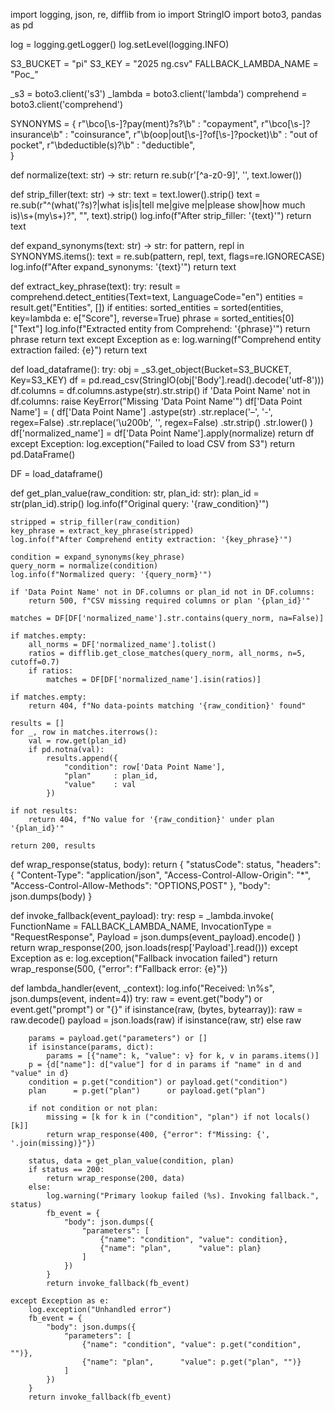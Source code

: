 import logging, json, re, difflib
from io import StringIO
import boto3, pandas as pd

log = logging.getLogger()
log.setLevel(logging.INFO)

S3_BUCKET = "pi"
S3_KEY = "2025 ng.csv"
FALLBACK_LAMBDA_NAME = "Poc_"

_s3      = boto3.client('s3')
_lambda  = boto3.client('lambda')
comprehend = boto3.client('comprehend')

SYNONYMS = {
    r"\bco[\s\-]?pay(ment)?s?\b"    : "copayment",
    r"\bco[\s\-]?insurance\b"       : "coinsurance",
    r"\b(oop|out[\s\-]?of[\s\-]?pocket)\b" : "out of pocket",
    r"\bdeductible(s)?\b"           : "deductible",   
}

def normalize(text: str) -> str:
    return re.sub(r'[^a-z0-9]', '', text.lower())

def strip_filler(text: str) -> str:
    text = text.lower().strip()
    text = re.sub(r"^(what('?s)?|what is|is|tell me|give me|please show|how much is)\s+(my\s+)?", "", text).strip()
    log.info(f"After strip_filler: '{text}'")
    return text

def expand_synonyms(text: str) -> str:
    for pattern, repl in SYNONYMS.items():
        text = re.sub(pattern, repl, text, flags=re.IGNORECASE)
    log.info(f"After expand_synonyms: '{text}'")
    return text

def extract_key_phrase(text):
    try:
        result = comprehend.detect_entities(Text=text, LanguageCode="en")
        entities = result.get("Entities", [])
        if entities:
            sorted_entities = sorted(entities, key=lambda e: e["Score"], reverse=True)
            phrase = sorted_entities[0]["Text"]
            log.info(f"Extracted entity from Comprehend: '{phrase}'")
            return phrase
        return text
    except Exception as e:
        log.warning(f"Comprehend entity extraction failed: {e}")
        return text

def load_dataframe():
    try:
        obj = _s3.get_object(Bucket=S3_BUCKET, Key=S3_KEY)
        df  = pd.read_csv(StringIO(obj['Body'].read().decode('utf-8')))
        df.columns = df.columns.astype(str).str.strip()
        if 'Data Point Name' not in df.columns:
            raise KeyError("Missing 'Data Point Name'")
        df['Data Point Name'] = (
            df['Data Point Name']
              .astype(str)
              .str.replace('–', '-', regex=False)
              .str.replace('\u200b', '', regex=False)
              .str.strip()
              .str.lower()
        )
        df['normalized_name'] = df['Data Point Name'].apply(normalize)
        return df
    except Exception:
        log.exception("Failed to load CSV from S3")
        return pd.DataFrame()

DF = load_dataframe()

def get_plan_value(raw_condition: str, plan_id: str):
    plan_id = str(plan_id).strip()
    log.info(f"Original query: '{raw_condition}'")
    
    stripped = strip_filler(raw_condition)
    key_phrase = extract_key_phrase(stripped)
    log.info(f"After Comprehend entity extraction: '{key_phrase}'")
    
    condition = expand_synonyms(key_phrase)
    query_norm = normalize(condition)
    log.info(f"Normalized query: '{query_norm}'")

    if 'Data Point Name' not in DF.columns or plan_id not in DF.columns:
        return 500, f"CSV missing required columns or plan '{plan_id}'"

    matches = DF[DF['normalized_name'].str.contains(query_norm, na=False)]

    if matches.empty:
        all_norms = DF['normalized_name'].tolist()
        ratios = difflib.get_close_matches(query_norm, all_norms, n=5, cutoff=0.7)
        if ratios:
            matches = DF[DF['normalized_name'].isin(ratios)]

    if matches.empty:
        return 404, f"No data-points matching '{raw_condition}' found"

    results = []
    for _, row in matches.iterrows():
        val = row.get(plan_id)
        if pd.notna(val):
            results.append({
                "condition": row['Data Point Name'],
                "plan"     : plan_id,
                "value"    : val
            })

    if not results:
        return 404, f"No value for '{raw_condition}' under plan '{plan_id}'"

    return 200, results

def wrap_response(status, body):
    return {
        "statusCode": status,
        "headers": {
            "Content-Type": "application/json",
            "Access-Control-Allow-Origin": "*",
            "Access-Control-Allow-Methods": "OPTIONS,POST"
        },
        "body": json.dumps(body)
    }

def invoke_fallback(event_payload):
    try:
        resp = _lambda.invoke(
            FunctionName   = FALLBACK_LAMBDA_NAME,
            InvocationType = "RequestResponse",
            Payload        = json.dumps(event_payload).encode()
        )
        return wrap_response(200, json.loads(resp['Payload'].read()))
    except Exception as e:
        log.exception("Fallback invocation failed")
        return wrap_response(500, {"error": f"Fallback error: {e}"})

def lambda_handler(event, _context):
    log.info("Received: \n%s", json.dumps(event, indent=4))
    try:
        raw = event.get("body") or event.get("prompt") or "{}"
        if isinstance(raw, (bytes, bytearray)):
            raw = raw.decode()
        payload = json.loads(raw) if isinstance(raw, str) else raw

        params = payload.get("parameters") or []
        if isinstance(params, dict):
            params = [{"name": k, "value": v} for k, v in params.items()]
        p = {d["name"]: d["value"] for d in params if "name" in d and "value" in d}
        condition = p.get("condition") or payload.get("condition")
        plan      = p.get("plan")      or payload.get("plan")

        if not condition or not plan:
            missing = [k for k in ("condition", "plan") if not locals()[k]]
            return wrap_response(400, {"error": f"Missing: {', '.join(missing)}"})

        status, data = get_plan_value(condition, plan)
        if status == 200:
            return wrap_response(200, data)
        else:
            log.warning("Primary lookup failed (%s). Invoking fallback.", status)
            fb_event = {
                "body": json.dumps({
                    "parameters": [
                        {"name": "condition", "value": condition},
                        {"name": "plan",      "value": plan}
                    ]
                })
            }
            return invoke_fallback(fb_event)

    except Exception as e:
        log.exception("Unhandled error")
        fb_event = {
            "body": json.dumps({
                "parameters": [
                    {"name": "condition", "value": p.get("condition", "")},
                    {"name": "plan",      "value": p.get("plan", "")}
                ]
            })
        }
        return invoke_fallback(fb_event)
